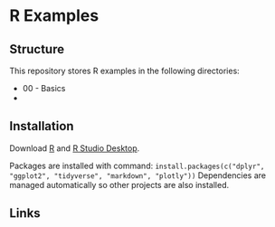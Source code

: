 # R Examples

## Structure

This repository stores R examples in the following directories:

 * 00 - Basics
 *

## Installation

Download [R](https://cran.r-project.org/) and [R Studio Desktop](https://www.rstudio.com/products/RStudio/).

  Packages are installed with command:
  `install.packages(c("dplyr", "ggplot2", "tidyverse", "markdown", "plotly"))`
  Dependencies are managed automatically so other projects are also installed.
  
  
 ## Links
